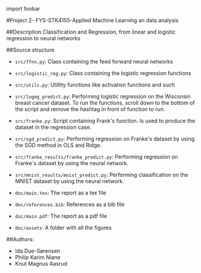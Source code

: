 import foobar

#Project 2- FYS-STK4155-Applied Machine Learning an data analysis

##Description
Classification and Regression, from linear and logistic regression to neural
networks

##Source structure
- `src/ffnn.py`: Class containing the feed forward neural networks
- `src/logistic_reg.py`: Class containing the logistic regression functions
- `src/utils.py`: Utillity functions like activation functions and such
- `src/logeg_predict.py`: Performing logistic regression on the Wisconsin breast
cancer dataset. To run the functions, scroll down to the bottom of the script
and remove the hashtag in front of function to run.
- `src/franke.py`: Script containing Frank's function. Is used to produce the
dataset in the regression case.
- `src/sgd_predict.py`: Performing regression on Franke's dataset by using the
SGD method in OLS and Ridge.
-  `src/franke_results/franke_predict.py`: Performing regression on Franke´s
dataset by using the neural network.
-  `src/mnist_results/mnist_predict.py`: Performing classification on the MNIST
dataset by using the neural network.

-  `doc/main.tex`: The report as a tex file
-  `doc/references.bib`: References as a bib file
-  `doc/main.pdf`: The report as a pdf file
-  `doc/assets`: A folder with all the figures

##Authors:
- Ida Due-Sørensen
- Philip Karim Niane
- Knut Magnus Aasrud
